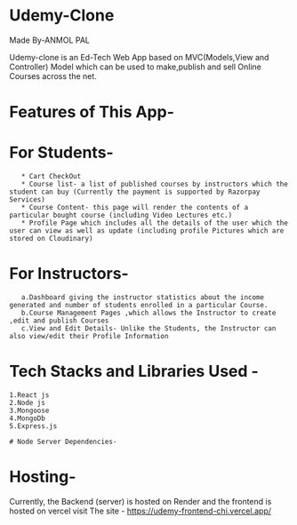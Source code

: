 # Udemy-Clone
Made By-ANMOL PAL

Udemy-clone is an Ed-Tech Web App based on MVC(Models,View and Controller) Model which can be used to make,publish and sell Online Courses across the net.




# Features of This App-
 # For Students- 
       * Cart CheckOut
       * Course list- a list of published courses by instructors which the student can buy (Currently the payment is supported by Razorpay Services)
       * Course Content- this page will render the contents of a particular bought course (including Video Lectures etc.)
       * Profile Page which includes all the details of the user which the user can view as well as update (including profile Pictures which are stored on Cloudinary)
 # For Instructors-
       a.Dashboard giving the instructor statistics about the income generated and number of students enrolled in a particular Course.
       b.Course Management Pages ,which allows the Instructor to create ,edit and publish Courses
       c.View and Edit Details- Unlike the Students, the Instructor can also view/edit their Profile Information
# Tech Stacks and Libraries Used -
    1.React js
    2.Node js
    3.Mongoose
    4.MongoDb
    5.Express.js

    # Node Server Dependencies-
      
# Hosting-
  Currently, the Backend (server) is hosted on Render and the frontend is hosted on vercel
  visit The site - https://udemy-frontend-chi.vercel.app/

  

       

